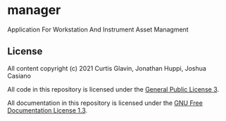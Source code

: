 # manager
Application For Workstation And Instrument Asset Managment

## License

All content copyright (c) 2021 Curtis Glavin, Jonathan Huppi, Joshua Casiano

All code in this repository is licensed under the [General Public License 3](https://raw.githubusercontent.com/pedonc/manager/master/LICENSE).

All documentation in this repository is licensed under the [GNU Free Documentation License 1.3](https://raw.githubusercontent.com/pedonc/manager/master/fdl.txt).
